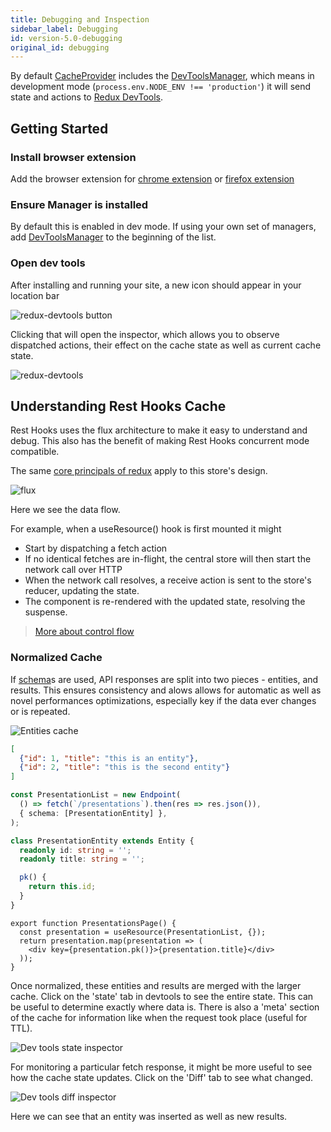 ```yaml
---
title: Debugging and Inspection
sidebar_label: Debugging
id: version-5.0-debugging
original_id: debugging
---
```


By default [CacheProvider](../api/CacheProvider) includes the [DevToolsManager](../api/DevToolsManager),
which means in development mode (`process.env.NODE_ENV !== 'production'`) it will send state and actions
to [Redux DevTools](https://github.com/zalmoxisus/redux-devtools-extension).

## Getting Started

### Install browser extension

Add the browser extension for
[chrome extension](https://chrome.google.com/webstore/detail/redux-devtools/lmhkpmbekcpmknklioeibfkpmmfibljd?hl=en)
or
[firefox extension](https://addons.mozilla.org/en-US/firefox/addon/reduxdevtools/)

### Ensure Manager is installed

By default this is enabled in dev mode. If using your own set of managers, add [DevToolsManager](../api/DevToolsManager)
to the beginning of the list.

### Open dev tools

After installing and running your site, a new icon should appear in your location bar

![redux-devtools button](/img/redux-devtools.png)

Clicking that will open the inspector, which allows you to observe dispatched actions,
their effect on the cache state as well as current cache state.

![redux-devtools](/img/redux-devtool-diff.png)

## Understanding Rest Hooks Cache

Rest Hooks uses the flux architecture to make it easy to understand and debug. This also
has the benefit of making Rest Hooks concurrent mode compatible.

The same [core principals of redux](https://redux.js.org/introduction/core-concepts) apply
to this store's design.

![flux](/img/flux.png)

Here we see the data flow.

For example, when a useResource() hook is first mounted it might

- Start by dispatching a fetch action
- If no identical fetches are in-flight, the central store will then start the network call over HTTP
- When the network call resolves, a receive action is sent to the store's reducer, updating the state.
- The component is re-rendered with the updated state, resolving the suspense.

> [More about control flow](../api/Manager#control-flow)

### Normalized Cache

If [schema](../api/schema)s are used, API responses are split into two pieces - entities, and results.
This ensures consistency and alows allows for automatic as well as novel performances optimizations, especially
key if the data ever changes or is repeated.

<!--DOCUSAURUS_CODE_TABS-->
<!--State-->
![Entities cache](/img/entities.png)
<!--Response-->
```json
[
  {"id": 1, "title": "this is an entity"},
  {"id": 2, "title": "this is the second entity"}
]
```
<!--Endpoint-->
```typescript
const PresentationList = new Endpoint(
  () => fetch(`/presentations`).then(res => res.json()),
  { schema: [PresentationEntity] },
);
```
<!--Entity-->
```typescript
class PresentationEntity extends Entity {
  readonly id: string = '';
  readonly title: string = '';

  pk() {
    return this.id;
  }
}
```
<!--React-->
```tsx
export function PresentationsPage() {
  const presentation = useResource(PresentationList, {});
  return presentation.map(presentation => (
    <div key={presentation.pk()}>{presentation.title}</div>
  ));
}
```
<!--END_DOCUSAURUS_CODE_TABS-->

Once normalized, these entities and results are merged with the larger cache. Click on the 'state'
tab in devtools to see the entire state. This can be useful to determine exactly where data is. There is
also a 'meta' section of the cache for information like when the request took place (useful for TTL).

![Dev tools state inspector](/img/redux-devtools-state.png)

For monitoring a particular fetch response, it might be more useful to see how the cache state updates.
Click on the 'Diff' tab to see what changed.

![Dev tools diff inspector](/img/redux-devtool-diff.png)

Here we can see that an entity was inserted as well as new results.

